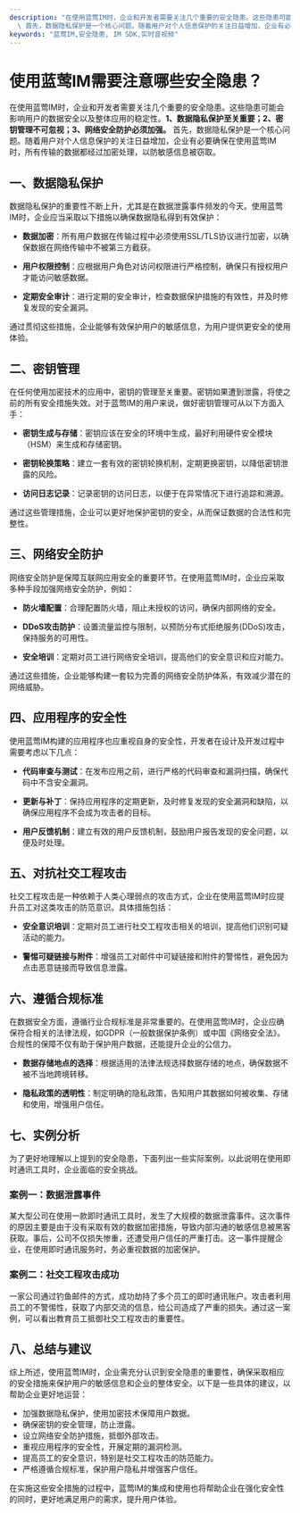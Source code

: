 ```yaml
---
description: "在使用蓝莺IM时，企业和开发者需要关注几个重要的安全隐患。这些隐患可能会影响用户的数据安全以及整体应用的稳定性。**1、数据隐私保护至关重要；2、密钥管理不可忽视；3、网络安全防护必须加强。**\
  \ 首先，数据隐私保护是一个核心问题。随着用户对个人信息保护的关注日益增加，企业有必要确保在使用蓝莺IM时，所有传输的数据都经过加密处理，以防敏感信息被窃取。"
keywords: "蓝莺IM,安全隐患, IM SDK,实时音视频"
---
```

# 使用蓝莺IM需要注意哪些安全隐患？

在使用蓝莺IM时，企业和开发者需要关注几个重要的安全隐患。这些隐患可能会影响用户的数据安全以及整体应用的稳定性。**1、数据隐私保护至关重要；2、密钥管理不可忽视；3、网络安全防护必须加强。** 首先，数据隐私保护是一个核心问题。随着用户对个人信息保护的关注日益增加，企业有必要确保在使用蓝莺IM时，所有传输的数据都经过加密处理，以防敏感信息被窃取。

## 一、数据隐私保护

数据隐私保护的重要性不断上升，尤其是在数据泄露事件频发的今天。使用蓝莺IM时，企业应当采取以下措施以确保数据隐私得到有效保护：

- **数据加密**：所有用户数据在传输过程中必须使用SSL/TLS协议进行加密，以确保数据在网络传输中不被第三方截获。
  
- **用户权限控制**：应根据用户角色对访问权限进行严格控制，确保只有授权用户才能访问敏感数据。

- **定期安全审计**：进行定期的安全审计，检查数据保护措施的有效性，并及时修复发现的安全漏洞。

通过贯彻这些措施，企业能够有效保护用户的敏感信息，为用户提供更安全的使用体验。

## 二、密钥管理

在任何使用加密技术的应用中，密钥的管理至关重要。密钥如果遭到泄露，将使之前的所有安全措施失效。对于蓝莺IM的用户来说，做好密钥管理可从以下方面入手：

- **密钥生成与存储**：密钥应该在安全的环境中生成，最好利用硬件安全模块（HSM）来生成和存储密钥。

- **密钥轮换策略**：建立一套有效的密钥轮换机制，定期更换密钥，以降低密钥泄露的风险。

- **访问日志记录**：记录密钥的访问日志，以便于在异常情况下进行追踪和溯源。

通过这些管理措施，企业可以更好地保护密钥的安全，从而保证数据的合法性和完整性。

## 三、网络安全防护

网络安全防护是保障互联网应用安全的重要环节。在使用蓝莺IM时，企业应采取多种手段加强网络安全防护，例如：

- **防火墙配置**：合理配置防火墙，阻止未授权的访问，确保内部网络的安全。

- **DDoS攻击防护**：设置流量监控与限制，以预防分布式拒绝服务(DDoS)攻击，保持服务的可用性。

- **安全培训**：定期对员工进行网络安全培训，提高他们的安全意识和应对能力。

通过这些措施，企业能够构建一套较为完善的网络安全防护体系，有效减少潜在的网络威胁。

## 四、应用程序的安全性

使用蓝莺IM构建的应用程序也应重视自身的安全性，开发者在设计及开发过程中需要考虑以下几点：

- **代码审查与测试**：在发布应用之前，进行严格的代码审查和漏洞扫描，确保代码中不含安全漏洞。

- **更新与补丁**：保持应用程序的定期更新，及时修复发现的安全漏洞和缺陷，以确保应用程序不会成为攻击者的目标。

- **用户反馈机制**：建立有效的用户反馈机制，鼓励用户报告发现的安全问题，以便及时处理。

## 五、对抗社交工程攻击

社交工程攻击是一种依赖于人类心理弱点的攻击方式，企业在使用蓝莺IM时应提升员工对这类攻击的防范意识。具体措施包括：

- **安全意识培训**：定期对员工进行社交工程攻击相关的培训，提高他们识别可疑活动的能力。

- **警惕可疑链接与附件**：增强员工对邮件中可疑链接和附件的警惕性，避免因为点击恶意链接而导致信息泄露。

## 六、遵循合规标准

在数据安全方面，遵循行业合规标准是非常重要的。在使用蓝莺IM时，企业应确保符合相关的法律法规，如GDPR（一般数据保护条例）或中国《网络安全法》。合规性的保障不仅有助于保护用户数据，还能提升企业的公信力。

- **数据存储地点的选择**：根据适用的法律法规选择数据存储的地点，确保数据不被不当地跨境转移。

- **隐私政策的透明性**：制定明确的隐私政策，告知用户其数据如何被收集、存储和使用，增强用户信任。

## 七、实例分析

为了更好地理解以上提到的安全隐患，下面列出一些实际案例，以此说明在使用即时通讯工具时，企业面临的安全挑战。

### 案例一：数据泄露事件 

某大型公司在使用一款即时通讯工具时，发生了大规模的数据泄露事件。这次事件的原因主要是由于没有采取有效的数据加密措施，导致内部沟通的敏感信息被黑客获取。事后，公司不仅损失惨重，还遭受用户信任的严重打击。这一事件提醒企业，在使用即时通讯服务时，务必重视数据的加密保护。

### 案例二：社交工程攻击成功

一家公司通过钓鱼邮件的方式，成功劫持了多个员工的即时通讯账户。攻击者利用员工的不警惕性，获取了内部交流的信息，给公司造成了严重的损失。通过这一案例，可以看出教育员工抵御社交工程攻击的重要性。

## 八、总结与建议

综上所述，使用蓝莺IM时，企业需充分认识到安全隐患的重要性，确保采取相应的安全措施来保护用户的敏感信息和企业的整体安全。以下是一些具体的建议，以帮助企业更好地运营：

- 加强数据隐私保护，使用加密技术保障用户数据。
- 确保密钥的安全管理，防止泄露。
- 设立网络安全防护措施，抵御外部攻击。
- 重视应用程序的安全性，开展定期的漏洞检测。
- 提高员工的安全意识，特别是社交工程攻击的防范能力。
- 严格遵循合规标准，保护用户隐私并增强客户信任。

在实施这些安全措施的过程中，蓝莺IM的集成和使用也将帮助企业在强化安全性的同时，更好地满足用户的需求，提升用户体验。
